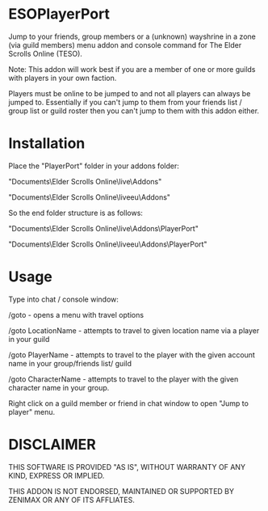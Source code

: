 ESOPlayerPort
=============

Jump to your friends, group members or a (unknown) wayshrine in a zone (via guild members) menu addon and console command for The Elder Scrolls Online (TESO). 

Note: This addon will work best if you are a member of one or more guilds with players in your own faction.

Players must be online to be jumped to and not all players can always be jumped to. Essentially if you can't jump to them from your friends list / group list or guild roster then you can't jump to them with this addon either.

Installation
=============

Place the "PlayerPort" folder in your addons folder:

"Documents\Elder Scrolls Online\live\Addons"

"Documents\Elder Scrolls Online\liveeu\Addons"

So the end folder structure is as follows:

"Documents\Elder Scrolls Online\live\Addons\PlayerPort"

"Documents\Elder Scrolls Online\liveeu\Addons\PlayerPort"


Usage
=============

Type into chat / console window:

/goto - opens a menu with travel options

/goto LocationName - attempts to travel to given location name via a player in your guild

/goto PlayerName - attempts to travel to the player with the given account name in your group/friends list/ guild

/goto CharacterName - attempts to travel to the player with the given character name in your group.

Right click on a guild member or friend in chat window to open "Jump to player" menu.

DISCLAIMER
=============
THIS SOFTWARE IS PROVIDED "AS IS", WITHOUT WARRANTY OF ANY KIND, EXPRESS OR IMPLIED.

THIS ADDON IS NOT ENDORSED, MAINTAINED OR SUPPORTED BY ZENIMAX OR ANY OF ITS AFFLIATES.
